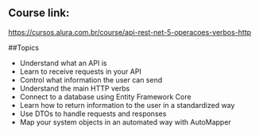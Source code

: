 ## Course link:
https://cursos.alura.com.br/course/api-rest-net-5-operacoes-verbos-http

##Topics 

* Understand what an API is
* Learn to receive requests in your API
* Control what information the user can send
* Understand the main HTTP verbs
* Connect to a database using Entity Framework Core
* Learn how to return information to the user in a standardized way
* Use DTOs to handle requests and responses
* Map your system objects in an automated way with AutoMapper

